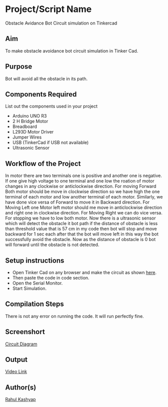# Project/Script Name
Obstacle Avidance Bot Circuit simulation on Tinkercad

## Aim

To make obstacle avoidance bot circuit simulation in Tinker Cad.


## Purpose

Bot will avoid all the obstacle in its path.


## Components Required

List out the components used in your project
* Arduino UNO R3
* 2 H Bridge Motor
* Breadboard
* L293D Motor Driver
* Jumper Wires
* USB (TinkerCad if USB not available)
* Ultrasonic Sensor

## Workflow of the Project
In motor there are two terminals one is positive and another one is negative.
If one give high voltage to one terminal and one low the roation of motor changes in any clockwise or anticlockwise direction.
For moving Forward Both motor should be move in clockwise direction so we have high the one terminal of each motor and low another terminal of each motor.
Similarly, we have done vice versa of Forward to move it in Backward direction.
For Moving Left one Motor left motor should me move in anticlockwise direction and right one in clockwise direction.
For Moving Right we can do vice versa.
For stopping we have to low both motor.
Now there is a ultrasonic sensor which will detect the obstacle it bot path if the distance of obstacle is less than threshold value that is 57 cm in my code
then bot will stop and move backward for 1 sec each after that the bot will move left in this way the bot successfully avoid the obstacle. 
Now as the distance of obstacle is 0 bot will forward until the obstacle is not detected.


## Setup instructions

* Open Tinker Cad on any browser and make the circuit as shown [here](https://github.com/rk18venom/IoT-Spot/blob/RC_car_circuit/Arduino/RC%20car%20circuit/Images/RC_car_circuit_image.png).
* Then paste the code in code section.
* Open the Serial Monitor.
* Start Simulation.

## Compilation Steps
There is not any error on running the code. It will run perfectly fine.

## Screenshort
[Circuit Diagram](https://github.com/rk18venom/IoT-Spot/blob/Obstacle-Avoidance/Arduino/Obstacle%20Avoidance%20Bot%20Circuit/Images/circuit_image.png)

## Output

[Video Link](https://github.com/rk18venom/IoT-Spot/tree/Obstacle-Avoidance/Arduino/Obstacle%20Avoidance%20Bot%20Circuit/Videos)

## Author(s)

[Rahul Kashyap](https://github.com/rk18venom)

